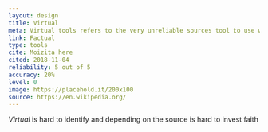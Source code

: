 ```yaml
---
layout: design
title: Virtual
meta: Virtual tools refers to the very unreliable sources tool to use when crafting a new project from scratch
link: Factual
type: tools
cite: Moizita here
cited: 2018-11-04
reliability: 5 out of 5
accuracy: 20%
level: 0
image: https://placehold.it/200x100
source: https://en.wikipedia.org/
---
```


*Virtual* is hard to identify and depending on the source is hard to invest faith
